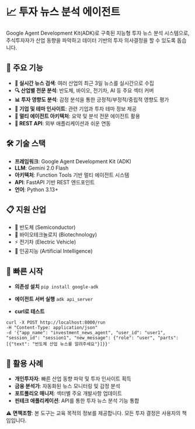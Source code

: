 # 📈 투자 뉴스 분석 에이전트

Google Agent Development Kit(ADK)로 구축된 지능형 투자 뉴스 분석 시스템으로, 주식투자자가 산업 동향을 파악하고 데이터 기반의 투자 의사결정을 할 수 있도록 돕습니다.

## 🎯 주요 기능

- **📰 실시간 뉴스 검색**: 여러 산업의 최근 3일 뉴스를 실시간으로 수집
- **🔍 산업별 전문 분석**: 반도체, 바이오, 전기차, AI 등 주요 섹터 커버
- **📊 투자 영향도 분석**: 감정 분석을 통한 긍정적/부정적/중립적 영향도 평가
- **🏢 기업 및 테마 인사이트**: 관련 기업과 투자 테마 정보 제공
- **🤖 멀티 에이전트 아키텍처**: 요약 및 분석 전문 에이전트 활용
- **🚀 REST API**: 외부 애플리케이션과 쉬운 연동

## 🛠️ 기술 스택

- **프레임워크**: Google Agent Development Kit (ADK)
- **LLM**: Gemini 2.0 Flash
- **아키텍처**: Function Tools 기반 멀티 에이전트 시스템
- **API**: FastAPI 기반 REST 엔드포인트
- **언어**: Python 3.13+

## 📋 지원 산업

- 🔧 반도체 (Semiconductor)
- 🧬 바이오테크놀로지 (Biotechnology)  
- ⚡ 전기차 (Electric Vehicle)
- 🤖 인공지능 (Artificial Intelligence)

## 🚀 빠른 시작

- **의존성 설치**
`pip install google-adk`

- **에이전트 서버 실행**
`adk api_server`

- **curl로 테스트**
```
curl -X POST http://localhost:8000/run
-H "Content-Type: application/json"
-d '{"app_name": "investment_news_agent", "user_id": "user1", "session_id": "session1", "new_message": {"role": "user", "parts": [{"text": "반도체 산업 뉴스를 알려주세요"}]}}'
```

## 🎯 활용 사례

- **개인투자자**: 빠른 산업 동향 파악 및 투자 인사이트 획득
- **금융 분석가**: 자동화된 뉴스 모니터링 및 감정 분석
- **포트폴리오 매니저**: 섹터별 주요 개발사항 업데이트
- **핀테크 애플리케이션**: API를 통한 투자 뉴스 분석 기능 통합

⚠️ **면책조항**: 본 도구는 교육 목적의 정보를 제공합니다. 모든 투자 결정은 사용자의 책임입니다.